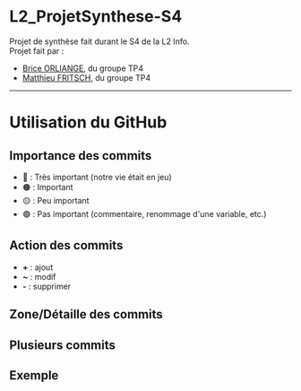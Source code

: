 # L2_ProjetSynthese-S4
Projet de synthèse fait durant le S4 de la L2 Info.  
Projet fait par :
- [Brice ORLIANGE](mailto:briceorl54580@gmail.com), du groupe TP4
- [Matthieu FRITSCH](mailto:mattfritsch98380@gmail.com), du groupe TP4

--------------------------------------

# Utilisation du GitHub 

## Importance des commits 

- 🔴 : Très important (notre vie était en jeu)
- 🟠 : Important 
- 🟡 : Peu important
- 🟢 : Pas important (commentaire, renommage d'une variable, etc.)

## Action des commits

- **\+** : ajout
- **\~** : modif
- **\-** : supprimer

## Zone/Détaille des commits

## Plusieurs commits

## Exemple